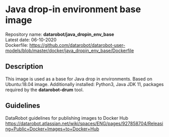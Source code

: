 # Java drop-in environment base image
Repository name: **datarobot/java_dropin_env_base**  
Latest date: 06-10-2020  
Dockerfile: https://github.com/datarobot/datarobot-user-models/blob/master/docker/java_dropin_env_base/Dockerfile

## Description
This image is used as a base for Java drop in environments. 
Based on Ubuntu:18.04 image. Additionally installed: Python3, Java JDK 11, packages required by the **datarobot-drum** tool.

## Guidelines
DataRobot guidelines for publishing images to Docker Hub
https://datarobot.atlassian.net/wiki/spaces/ENG/pages/927858704/Releasing+Public+Docker+Images+to+Docker+Hub